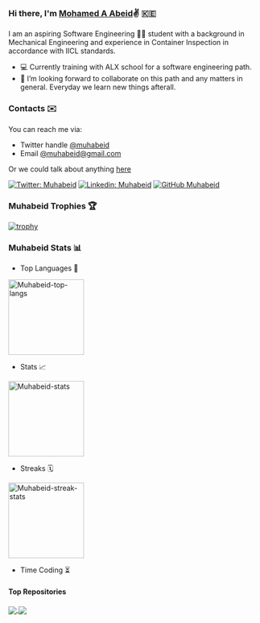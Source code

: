 ### Hi there, I'm [Mohamed A Abeid](https://www.linkedin.com/in/muhabeid/):v: :kenya:

I am an aspiring Software Engineering :man_technologist: student with a background in Mechanical Engineering and experience in Container Inspection in accordance with IICL standards. 

- :computer: Currently training with ALX school for a software engineering path. 
- 💞️ I’m looking forward to collaborate on this path and any matters in general. Everyday we learn new things afterall.

### Contacts :envelope:
You can reach me via: 
  - Twitter handle [@muhabeid](https://twitter.com/muhabeid)  
  - Email [@muhabeid@gmail.com](mailto:muhabeid@gmail.com)

Or we could talk about anything [here](https://github.com/muhabeid/muhabeid/issues)


[![Twitter: Muhabeid](https://img.shields.io/twitter/follow/muhabeid?style=social)](https://twitter.com/muhabeid)
[![Linkedin: Muhabeid](https://img.shields.io/badge/-muhabeid-blue?style=flat-square&logo=Linkedin&logoColor=white&link=https://www.linkedin.com/in/muhabeid/)](https://www.linkedin.com/in/muhabeid/)
[![GitHub Muhabeid](https://img.shields.io/github/followers/muhabeid?label=follow&style=social)](https://github.com/muhabeid)

### Muhabeid Trophies :trophy:

[![trophy](https://github-profile-trophy.vercel.app/?username=muhabeid&theme=onedark&margin-w=15&no-bg=trueno-frame=true)](https://github.com/muhabeid/github-profile-trophy)

### Muhabeid Stats :bar_chart:
  - Top Languages :speech_balloon:
<img height="150px" src="https://github-readme-stats.vercel.app/api/top-langs?username=muhabeid&layout=compact&langs_count=7&theme=slateorange&title_color=e3bb18&icon_color=e3bb18&bg_color=151515&border_color=323232" alt="Muhabeid-top-langs" />

  - Stats :chart_with_upwards_trend:
<img height="150px" src="https://github-readme-stats.vercel.app/api?username=muhabeid&show_icons=true&count_private=true&theme=slateorange&title_color=e3bb18&icon_color=e3bb18&bg_color=151515&border_color=323232" alt="Muhabeid-stats" />

  - Streaks :spiral_calendar:
<img height="150px" src="https://github-readme-streak-stats.herokuapp.com/?user=muhabeid&theme=dark&ring=e3bb18&fire=e3bb18&currStreakLabel=e3bb18&border=323232" alt="Muhabeid-streak-stats" />

  - Time Coding :hourglass_flowing_sand:

#### Top Repositories
<a href="https://github.com/muhabeid/coding-interview-university">
  <img align="center" src="https://github-readme-stats.vercel.app/api/pin/?username=muhabeid&repo=coding-interview-university&theme=buefy" />
</a>
<a href="https://github.com/muhabeid/100-days-of-code">
  <img align="center" src="https://github-readme-stats.vercel.app/api/pin/?username=muhabeid&repo=100-days-of-code&theme=buefy" />
</a>


<!---
muhabeid/muhabeid is a ✨ special ✨ repository because its `README.md` (this file) appears on your GitHub profile.
You can click the Preview link to take a look at your changes.
--->
